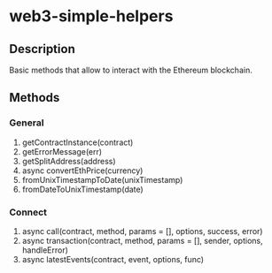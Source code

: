 # web3-simple-helpers
## Description
Basic methods that allow to interact with the Ethereum blockchain.
## Methods
### General
1. getContractInstance(contract)
2. getErrorMessage(err)
3. getSplitAddress(address)
4. async convertEthPrice(currency)
5. fromUnixTimestampToDate(unixTimestamp)
6. fromDateToUnixTimestamp(date)
### Connect
1. async call(contract, method, params = [], options, success, error)
2. async transaction(contract, method, params = [], sender, options, handleError)
3. async latestEvents(contract, event, options, func)